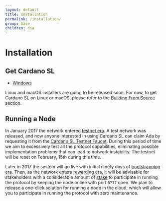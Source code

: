 ```yaml
---
layout: default
title: Installation
permalink: /installation/
group: base
children: dsa
---
```


[//]: # (Reviewed at d0d6c2fedefb642744a24b4b0a6d8d7ad11532f6)

# Installation

## Get Cardano SL

 + [Windows](https://daedaluswallet.io/)

Linux and macOS installers are going to be released soon. For now, to
get Cardano SL on Linux or macOS, please refer to the [Building From
Source](/for-contributors/building-from-source) section.

## Running a Node

In January 2017 the network entered [testnet era](/timeline/testnet/). A
test network was released, and now anyone interested in using Cardano SL can
claim Ada by requesting it from the [Cardano SL Testnet Faucet](https://tada.iohk.io).
During this period of time we aim to excessively test all the protocol capabilities, eliminating possible implementation problems that can lead to network instability.
The testnet will be reset on February, 15th during this time.

Later in 2017 the system will go live with initial ninety days
of [bootstrapping era](/timeline/bootstrap/). Then, as the network enters [rewarding
era](/timeline/reward/), it will be advisable for stakeholders
with a considerable amount of [stake](/cardano/proof-of-stake/#stake) to
participate in running the protocol by keeping the node online with port
`8777` open. We plan to release a one-click solution for running a node
in the cloud, which will allow you to participate in running the
protocol with zero maintenance.
